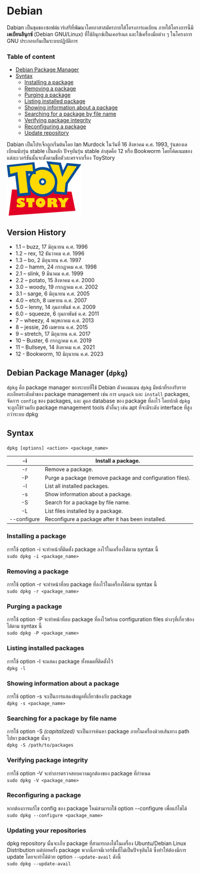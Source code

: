 # Debian
Dabian  เป็นชุดของซอฟต์แวร์เสรีที่พัฒนาโดยอาสาสมัครภายใต้โครงการเดเบียน ภายใต้โครงการนี้มี **เดเบียนลินุกซ์** (Debian GNU/Linux) ที่ใช้ลินุกซ์เป็นเคอร์เนล และใช้เครื่องมือต่าง ๆ ในโครงการ GNU ประกอบกันเป็นระบบปฏิบัติการ 

### Table of content
- [Debian Package Manager](#debian-package-manager-dpkg)
- [Syntax](#syntax)
    - [Installing a package](#installing-a-package)
    - [Removing a package](#removing-a-package)
    - [Purging a package](#purging-a-package)
    - [Listing installed package](#listing-installed-packages)
    - [Showing information about a package](#showing-information-about-a-package)
    - [Searching for a package by file name](#searching-for-a-package-by-file-name)
    - [Verifying package integrity](#verifying-package-integrity)
    - [Reconfiguring a package](#reconfiguring-a-package)
    - [Update repository](#updating-your-repositories)

Dabian เป็นโปรเจ็กถูกเริ่มต้นโดย Ian Murdock ในวันที่ 16 สิงหาคม ค.ศ. 1993, รุ่นของเดเบียนนับรุ่น stable เป็นหลัก ปัจจุบันรุ่น stable ล่าสุดคือ 12 หรือ Bookworm โดยโค้ดเนมของแต่ละเวอร์ชันนั้นจะตั้งตามชื่อตัวละครจากเรื่อง ToyStory<br>
<img src="images\Toy_Story_logo.png" alt="drawing" width="200"/>

## Version History
- 1.1 – buzz, 17 มิถุนายน ค.ศ. 1996
- 1.2 – rex, 12 ธันวาคม ค.ศ. 1996
- 1.3 – bo, 2 มิถุนายน ค.ศ. 1997
- 2.0 – hamm, 24 กรกฎาคม ค.ศ. 1998
- 2.1 – slink, 9 มีนาคม ค.ศ. 1999
- 2.2 – potato, 15 สิงหาคม ค.ศ. 2000
- 3.0 – woody, 19 กรกฎาคม ค.ศ. 2002
- 3.1 – sarge, 6 มิถุนายน ค.ศ. 2005
- 4.0 – etch, 8 เมษายน ค.ศ. 2007
- 5.0 – lenny, 14 กุมภาพันธ์ ค.ศ. 2009
- 6.0 – squeeze, 6 กุมภาพันธ์ ค.ศ. 2011
- 7 – wheezy, 4 พฤษภาคม ค.ศ. 2013
- 8 – jessie, 26 เมษายน ค.ศ. 2015
- 9 – stretch, 17 มิถุนายน ค.ศ. 2017
- 10 – Buster, 6 กรกฎาคม ค.ศ. 2019
- 11 – Bullseye, 14 สิงหาคม ค.ศ. 2021
- 12 - Bookworm, 10 มิถุนายน ค.ศ. 2023

## Debian Package Manager (`dpkg`)

`dpkg` คือ package manager ของระบบที่ใช้ Debian ตัวคอมแมน `dpkg` มีหน้าที่รองรับรายละเอียดระดับต่ำของ package management เช่น การ `unpack` และ `install` packages, จัดการ `config` ของ packages, และ ดูแล database ของ package ที่ลงไว้ โดยปกติ `dpkg` จะถูกใช้ร่วมกับ package management tools ตัวอื่นๆ เช่น apt ที่จะมีระดับ interface ที่สูงกว่าระบบ dpkg

## Syntax

`dpkg [options] <action> <package_name>`

| -i | Install a package. |
| :-----------: | ----------- |
| -r | Remove a package. |
| -P | Purge a package (remove package and configuration files). |
| -l | List all installed packages. |
| -s | Show information about a package. |
| -S | Search for a package by file name. |
| -L | List files installed by a package. |
| --configure | Reconfigure a package after it has been installed. |

### Installing a package
การใช้ option -i จะทำหน้าที่ติดตั้ง package ลงไว้ในเครื่องได้ตาม syntax นี้<br>
`sudo dpkg -i <package_name>`

### Removing a package
การใช้ option -r จะทำหน้าที่ลบ package ที่ลงไว้ในเครื่องได้ตาม syntax นี้<br>
`sudo dpkg -r <package_name>`

### Purging a package
การใช้ option -P จะทำหน้าที่ลบ package ที่ลงไว้พร้อม configuration files ต่างๆที่เกี่ยวข้องได้ตาม syntax นี้<br>
`sudo dpkg -P <package_name>`

### Listing installed packages
การใช้ option -l จะแสดง package ทั้งหมดที่ติดตั้งไว้<br>
`dpkg -l`

### Showing information about a package
การใช้ option -s จะเป็นการแสดงข้อมูลที่เกี่ยวข้องกับ package<br>
`dpkg -s <package_name>`

### Searching for a package by file name
การใช้ option -S *(capitalized)* จะเป็นการค้นหา package ภายในเครื่องด้วยเส้นทาง path ไปหา package นั้นๆ<br>
`dpkg -S /path/to/packages`

### Verifying package integrity
การใช้ option -V จะทำการตรวจสอบความถูกต้องของ package ที่กำหนด<br>
`sudo dpkg -V <package_name>`

### Reconfiguring a package
หากต้องการแก้ไข config ของ package ใหม่สามารถใช้ option --configure เพื่อแก้ไขได้<br>
`sudo dpkg --configure <package_name>`

### Updating your repositories
dpkg repository นั้นจะเก็บ package ที่สามารถลงได้ในเครื่อง Ubuntu/Debian Linux Distribution แต่บ่อยครั้ง package พวกนี้อาจมีเวอร์ชั่นที่ไม่เป็นปัจจุบันได้ ซึ่งทำให้ต้องมีการ update โดยจะทำได้ด้วย option `--update-avail` ดังนี้<br>
`sudo dpkg --update-avail`